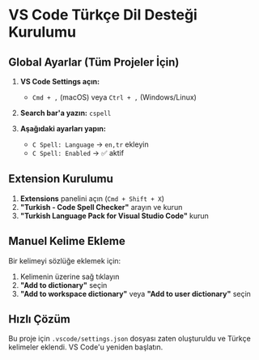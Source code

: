 # VS Code Türkçe Dil Desteği Kurulumu

## Global Ayarlar (Tüm Projeler İçin)

1. **VS Code Settings açın:**
   - `Cmd + ,` (macOS) veya `Ctrl + ,` (Windows/Linux)

2. **Search bar'a yazın:** `cspell`

3. **Aşağıdaki ayarları yapın:**
   - `C Spell: Language` → `en,tr` ekleyin
   - `C Spell: Enabled` → ✅ aktif

## Extension Kurulumu

1. **Extensions** panelini açın (`Cmd + Shift + X`)
2. **"Turkish - Code Spell Checker"** arayın ve kurun
3. **"Turkish Language Pack for Visual Studio Code"** kurun

## Manuel Kelime Ekleme

Bir kelimeyi sözlüğe eklemek için:
1. Kelimenin üzerine sağ tıklayın
2. **"Add to dictionary"** seçin
3. **"Add to workspace dictionary"** veya **"Add to user dictionary"** seçin

## Hızlı Çözüm

Bu proje için `.vscode/settings.json` dosyası zaten oluşturuldu ve Türkçe kelimeler eklendi. VS Code'u yeniden başlatın.
